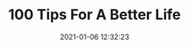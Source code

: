 ---
date: 2021-01-06 12:32:23
link:
  source: pocket
  source_url: https://getpocket.com
  text: 100 Tips For A Better Life
  url: https://ideopunk.com/2020/12/22/100-tips-for-a-better-life/
source: pocket
syndicated:
- type: pocket
  url: https://ideopunk.com/2020/12/22/100-tips-for-a-better-life/
- type: mastodon
  url: https://mastodon.technology/users/roytang/statuses/105508819458484306
- type: twitter
  url: https://twitter.com/roytang/statuses/1346798757476593665/
title: 100 Tips For A Better Life
---